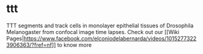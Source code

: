 # ttt
TTT segments and track cells in monolayer epithelial tissues of Drosophila Melanogaster from confocal image time lapses. Check out our [[Wiki Pages|https://www.facebook.com/elconiodelabernarda/videos/10152773223906363/?fref=nf]] to know more
